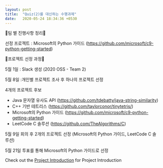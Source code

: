 ```yaml
---
layout: post
title:  "Quiz(2)를 대신하는 수행과제"
date:   2020-05-24 18:34:36 +0530
---
```


🎈팀 별 진행사항 정리🎈

선정 프로젝트 : Microsoft의 Python 가이드 (https://github.com/microsoft/c9-python-getting-started)

🎈프로젝트 선정 과정🎈

5월 1일 : Slack 생성 (2020 OSS - Team 2) 

5월 8일 :개인별 프로젝트 조사 후 하나의 프로젝트 선정 

4개의 프로젝트 후보 
- Java 문자열 유사도 API (https://github.com/tdebatty/java-string-similarity)
- C++ 기반 테트리스 (https://github.com/taylorconor/tinytetris/)
- Microsoft의 Python 가이드 (https://github.com/microsoft/c9-python-getting-started)
- LeetCode C 솔루션 (https://github.com/TheAlgorithms/C)

5월 9일 회의 후 2개의 프로젝트 선정 (Microsoft의 Python 가이드, LeetCode C 솔루션) 

5월 21일 투표를 통해 Microsoft의 Python 가이드로 선정 
 
Check out the [Project Introduction][Project-Introduction] for Project Introduction

[Project-Introduction]: https://20-1-skku-oss.github.io/2020-1-OSS-2/2020/05/24/Project-Introduction.html
[Recent-Issues]: https://20-1-skku-oss.github.io/2020-1-OSS-2/2020/05/24/Recent-Issues.html
[Project-Contribute-Plan]: https://20-1-skku-oss.github.io/2020-1-OSS-2/2020/05/24/Project-Contribute-Plan.html
[Code-of-Conduct]: https://20-1-skku-oss.github.io/2020-1-OSS-2/2020/05/24/Code-of-Conduct.html
[Closed-Pull-Request]: https://20-1-skku-oss.github.io/2020-1-OSS-2/2020/05/24/Closed-Pull-Request.html
[About-MIT-Liscense]: https://20-1-skku-oss.github.io/2020-1-OSS-2/2020/05/24/About-MIT-Liscense.html
[Individual-Role]: https://20-1-skku-oss.github.io/2020-1-OSS-2/2020/05/24/Individual-Role.html
